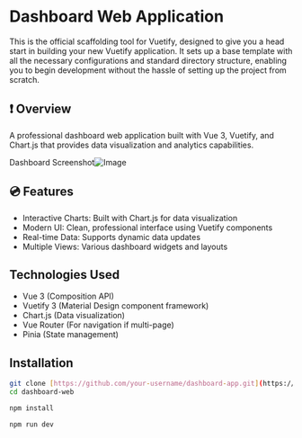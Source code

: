 # Dashboard Web Application

This is the official scaffolding tool for Vuetify, designed to give you a head start in building your new Vuetify application. It sets up a base template with all the necessary configurations and standard directory structure, enabling you to begin development without the hassle of setting up the project from scratch.

## ❗️ Overview
A professional dashboard web application built with Vue 3, Vuetify, and Chart.js that provides data visualization and analytics capabilities.

Dashboard Screenshot![Image](https://github.com/user-attachments/assets/1575657f-c0d2-410c-9fb6-b31e4a18f93c)

## 💿 Features

- Interactive Charts: Built with Chart.js for data visualization
- Modern UI: Clean, professional interface using Vuetify components
- Real-time Data: Supports dynamic data updates
- Multiple Views: Various dashboard widgets and layouts

## Technologies Used
 - Vue 3 (Composition API)
 - Vuetify 3 (Material Design component framework)
 - Chart.js (Data visualization)
 - Vue Router (For navigation if multi-page)
 - Pinia (State management)

## Installation
```bash
git clone [https://github.com/your-username/dashboard-app.git](https://github.com/MoomenAzzam/dashboard-web.git)
cd dashboard-web
```

```bash
npm install
```

```bash
npm run dev
```

